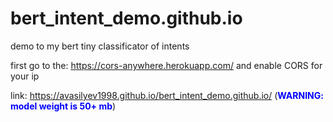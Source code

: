 # bert_intent_demo.github.io
demo to my bert tiny classificator of intents

first go to the: https://cors-anywhere.herokuapp.com/ and enable CORS for your ip

link: https://avasilyev1998.github.io/bert_intent_demo.github.io/  (<span style="color:blue">**WARNING: model weight is 50+ mb**</span>)

